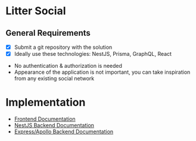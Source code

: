 # Litter Social 

## General Requirements
- [x] Submit a git repository with the solution
- [x] Ideally use these technologies: NestJS, Prisma, GraphQL, React
- No authentication & authorization is needed
- Appearance of the application is not important, you can take inspiration from any
  existing social network

# Implementation 
- [Frontend Documentation](frontend/README.md)
- [NestJS Backend Documentation](backend-nest/README.md)
- [Express/Apollo Backend Documentation](backend/README.md)
